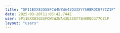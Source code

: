 ```yaml
---
title: "SP11EXX83G5SFCW4WZWA43Q33SY7SH8RQCG77CZ1P"
date: 2025-03-20T11:05:42.744Z
user: SP11EXX83G5SFCW4WZWA43Q33SY7SH8RQCG77CZ1P
layout: "users"
---
```

    